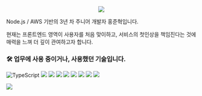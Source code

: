 <!-- Hello -->
<div align="center">
  <a href="https://ato-m-a.me">
    <img src="https://capsule-render.vercel.app/api?type=soft&color=auto&height=100&section=header&text=Hi%20there✋🏻&fontSize=50&animation=blinking" />
  </a>
</div>

Node.js / AWS 기반의 3년 차 주니어 개발자 홍준혁입니다.

현재는 프론트엔드 영역이 사용자를 처음 맞이하고, 서비스의 첫인상을 책임진다는 것에 매력을 느껴 더 깊이 관여하고자 합니다.

<!-- Tech Stack -->
### 🛠 업무에 사용 중이거나, 사용했던 기술입니다.

![TypeScript](https://img.shields.io/badge/TypeScript-language-007ACC?logo=TypeScript)
<img src="https://img.shields.io/badge/TypeScript-language-007ACC?logo=TypeScript" />
<img src="https://img.shields.io/badge/JavaScript-language-F7DF1E?logo=JavaScript" />
<img src="https://img.shields.io/badge/React-lib-61DAFB?logo=React" />
<img src="https://img.shields.io/badge/Next.js-ssr-000000?logo=Vercel" />
<img src="https://img.shields.io/badge/Recoil-state-3577E5?logo=Recoil" />
<img src="https://img.shields.io/badge/React%20Query-state-EF4444?logo=React-Query" />
<img src="https://img.shields.io/badge/NestJS-backend-E0234D?logo=NestJS" />
<img src="https://img.shields.io/badge/Amazon AWS-cloud-FF9900?logo=Amazon AWS" />

<p align="left">
  <img src="https://hits.seeyoufarm.com/api/count/incr/badge.svg?url=https%3A%2F%2Fgithub.com%2Fato-m-a&count_bg=%2379C83D&title_bg=%23555555&icon=&icon_color=%23E7E7E7&title=hits&edge_flat=false"/>
</p>
